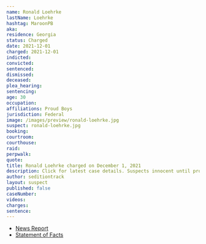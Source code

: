 ```yaml
---
name: Ronald Loehrke
lastName: Loehrke
hashtag: MaroonPB
aka:
residence: Georgia
status: Charged
date: 2021-12-01
charged: 2021-12-01
indicted:
convicted:
sentenced:
dismissed:
deceased:
plea_hearing:
sentencing:
age: 30
occupation:
affiliations: Proud Boys
jurisdiction: Federal
image: /images/preview/ronald-loehrke.jpg
suspect: ronald-loehrke.jpg
booking:
courtroom:
courthouse:
raid:
perpwalk:
quote:
title: Ronald Loehrke charged on December 1, 2021
description: Click for latest case details. Suspects innocent until proven guilty.
author: seditiontrack
layout: suspect
published: false
caseNumber:
videos:
charges:
sentence:
---
```

- [News Report](https://www.washingtonpost.com/dc-md-va/2021/12/03/proud-boys-charged-powell-id/)
- [Statement of Facts](https://extremism.gwu.edu/sites/g/files/zaxdzs2191/f/Ronald%20Loehrke%20and%20James%20Haffner%20Statement%20of%20Facts.pdf)
